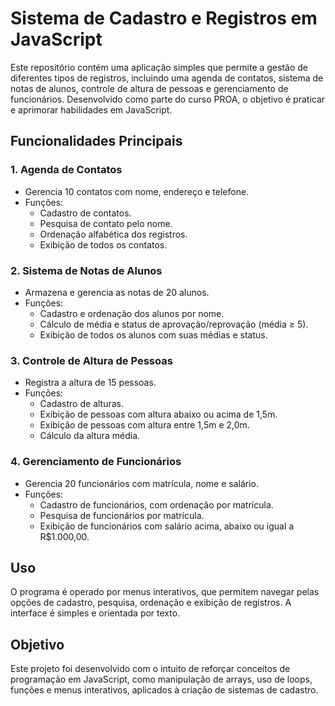 # Sistema de Cadastro e Registros em JavaScript

Este repositório contém uma aplicação simples que permite a gestão de diferentes tipos de registros, incluindo uma agenda de contatos, sistema de notas de alunos, controle de altura de pessoas e gerenciamento de funcionários. Desenvolvido como parte do curso PROA, o objetivo é praticar e aprimorar habilidades em JavaScript.

## Funcionalidades Principais

### 1. **Agenda de Contatos**
- Gerencia 10 contatos com nome, endereço e telefone.
- Funções:
  - Cadastro de contatos.
  - Pesquisa de contato pelo nome.
  - Ordenação alfabética dos registros.
  - Exibição de todos os contatos.

### 2. **Sistema de Notas de Alunos**
- Armazena e gerencia as notas de 20 alunos.
- Funções:
  - Cadastro e ordenação dos alunos por nome.
  - Cálculo de média e status de aprovação/reprovação (média ≥ 5).
  - Exibição de todos os alunos com suas médias e status.

### 3. **Controle de Altura de Pessoas**
- Registra a altura de 15 pessoas.
- Funções:
  - Cadastro de alturas.
  - Exibição de pessoas com altura abaixo ou acima de 1,5m.
  - Exibição de pessoas com altura entre 1,5m e 2,0m.
  - Cálculo da altura média.

### 4. **Gerenciamento de Funcionários**
- Gerencia 20 funcionários com matrícula, nome e salário.
- Funções:
  - Cadastro de funcionários, com ordenação por matrícula.
  - Pesquisa de funcionários por matrícula.
  - Exibição de funcionários com salário acima, abaixo ou igual a R$1.000,00.

## Uso
O programa é operado por menus interativos, que permitem navegar pelas opções de cadastro, pesquisa, ordenação e exibição de registros. A interface é simples e orientada por texto.

## Objetivo
Este projeto foi desenvolvido com o intuito de reforçar conceitos de programação em JavaScript, como manipulação de arrays, uso de loops, funções e menus interativos, aplicados à criação de sistemas de cadastro.
